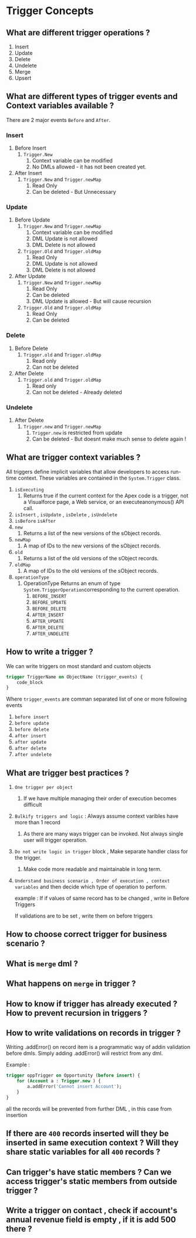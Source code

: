 # Trigger Concepts

## What are different trigger operations ?
1. Insert
1. Update 
1. Delete
1. Undelete
1. Merge
1. Upsert
## What are different types of trigger events and Context variables available ?
There are 2 major events `Before` and `After`.

### Insert
1. Before Insert 
    1. `Trigger.New`
        1. Context variable can be modified
        1. No DMLs allowed - it has not been created yet.
1. After Insert
    1. `Trigger.New` and `Trigger.newMap`
        1. Read Only
        1. Can be deleted - But Unnecessary
### Update
1. Before Update
    1. `Trigger.New` and `Trigger.newMap`
        1. Context variable can be modified
        1. DML Update is not allowed
        1. DML Delete is not allowed
    1. `Trigger.Old` and `Trigger.oldMap`
        1. Read Only
        1. DML Update is not allowed
        1. DML Delete is not allowed
1. After Update
    1. `Trigger.New` and `Trigger.newMap`
        1. Read Only 
        1. Can be deleted
        1. DML Update is allowed - But will cause recursion
    1. `Trigger.Old` and `Trigger.oldMap`
        1. Read Only
        1. Can be deleted 
### Delete
1. Before Delete 
    1. `Trigger.old` and `Trigger.oldMap`
        1. Read only
        1. Can not be deleted
1. After Delete
    1. `Trigger.old` and `Trigger.oldMap`
        1. Read only
        1. Can not be deleted - Already deleted
### Undelete 
1. After Delete
    1. `Trigger.new` and `Trigger.newMap`
        1. `Trigger.new` is restricted from update
        1. Can be deleted - But doesnt make much sense to delete again !

## What are trigger context variables ?
All triggers define implicit variables that allow developers to access run-time context. These variables are contained in the `System.Trigger` class.

1. `isExecuting`
    1. Returns true if the current context for the Apex code is a trigger, not a Visualforce page, a Web service, or an executeanonymous() API call.
1. `isInsert` , `isUpdate` , `isDelete` , `isUndelete`
1. `isBefore` `isAfter`
1. `new`
    1. Returns a list of the new versions of the sObject records.
1. `newMap`
    1. A map of IDs to the new versions of the sObject records.
1. `old`
    1. Returns a list of the old versions of the sObject records.
1. `oldMap`
    1. A map of IDs to the old versions of the sObject records.
1. `operationType`
    1. OperationType Returns an enum of type `System.TriggerOperation`corresponding to the current operation.
        1. `BEFORE_INSERT`
        1. `BEFORE_UPDATE`
        1. `BEFORE_DELETE`
        1. `AFTER_INSERT`
        1. `AFTER_UPDATE`
        1. `AFTER_DELETE`
        1. `AFTER_UNDELETE`

## How to write a trigger ?
We can write triggers on most standard and custom objects

```SQL
trigger TriggerName on ObjectName (trigger_events) {
    code_block
}
```
Where `trigger_events` are comman separated list of one or more following events
1. `before insert`
1. `before update`
1. `before delete`
1. `after insert`
1. `after update`
1. `after delete`
1. `after undelete`
## What are trigger best practices ?
1.  `One trigger per object`
    1. If we have multiple managing their order of execution becomes difficult
1. `Bulkify triggers and logic` : Always assume context varibles have more than 1 record
    1. As there are many ways trigger can be invoked. Not always single user will trigger operation.
1. `Do not write logic in trigger` block , Make separate handler class for the trigger.
    1. Make code more readable and maintainable in long term.
1. `Understand business scenario , Order of execution , context variables` and then decide which type of operation to perform.
    
    example : If if values of same record has to be changed , write in Before Triggers

    If validations are to be set , write them on before triggers
## How to choose correct trigger for business scenario ?
## What is `merge` dml ?
## What happens on `merge` in trigger ?
## How to know if trigger has already executed ? How to prevent recursion in triggers ?
## How to write validations on records in trigger ?
Writing .addError() on record item is a programmatic way of addin validation before dmls.
Simply adding .addError() will restrict from any dml.

Example : 
```SQL
trigger oppTrigger on Opportunity (before insert) {
    for (Account a : Trigger.new ) {
        a.addError('Cannot insert Account');
    }
}
```
all the records will be prevented from further DML , in this case from insertion
## If there are `400` records inserted will they be inserted in same execution context ? Will they share static variables for all `400` records ?
## Can trigger's have static members ? Can we access trigger's static members from outside trigger ?
## Write a trigger on contact , check if account's annual revenue field is empty , if it is add 500 there ?